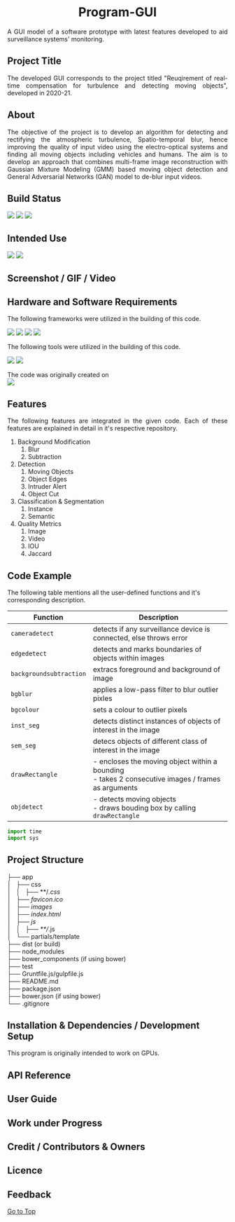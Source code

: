 <h1 align="center"><a name="section_name">Program-GUI</a></h1>

<div align="justify">
A GUI model of a software prototype with latest features developed to aid surveillance systems' monitoring.
</div>

## Project Title
<div align="justify">
The developed GUI corresponds to the project titled "Reuqirement of real-time compensation for turbulence and detecting moving objects", developed in 2020-21.
</div>

## About
<div align="justify">
The objective of the project is to develop an algorithm for detecting and rectifying the  atmospheric turbulence, Spatio-temporal blur, hence improving the quality of input video  using the electro-optical systems and finding all moving objects including vehicles and  humans. The aim is to develop an approach that combines multi-frame image reconstruction  with Gaussian Mixture Modeling (GMM) based moving object detection and General  Adversarial Networks (GAN) model to de-blur input videos. 
</div>

## Build Status

<img src="https://img.shields.io/badge/build-passing-brightgreen"/> <img src="https://img.shields.io/badge/code-latest-orange"/> <img src="https://img.shields.io/badge/langugage-python-blue"/>


## Intended Use

<img src="https://img.shields.io/badge/Windows-0078D6?style=for-the-badge&logo=windows&logoColor=white"/> <img src="https://img.shields.io/badge/Ubuntu-E95420?style=for-the-badge&logo=ubuntu&logoColor=white"/>


## Screenshot / GIF / Video

## Hardware and Software Requirements

<div align="justify">
The following frameworks were utilized in the building of this code.
</div>


<img src="https://img.shields.io/badge/OpenCV-27338e?style=for-the-badge&logo=OpenCV&logoColor=white"/> <img src="https://img.shields.io/badge/TensorFlow-FF6F00?style=for-the-badge&logo=tensorflow&logoColor=white"/> <img src="https://img.shields.io/badge/NumPy-013243?style=for-the-badge&logo=numpy&logoColor=white"/> <img src="https://img.shields.io/badge/SciPy-8CAAE6?style=for-the-badge&logo=scipy&logoColor=white"/>


<div align="justify">
The following tools were utilized in the building of this code.
</div>


<img src="https://img.shields.io/badge/Visual_Studio_Code-0078D4?style=for-the-badge&logo=visual%20studio%20code&logoColor=white"/> <img src="https://img.shields.io/badge/Jupyter-F37626.svg?&style=for-the-badge&logo=Jupyter&logoColor=white"/>


<div align="justify">
The code was originally created on
</div>


<img src="https://img.shields.io/badge/NVIDIA-GTX1650-76B900?style=for-the-badge&logo=nvidia&logoColor=white"/>


## Features
<div align="justify">
The following features are integrated in the given code. Each of these features are explained in detail in it's respective repository.
</div>

1. Background Modification
   1. Blur
   2. Subtraction
2. Detection
   1. Moving Objects
   2. Object Edges
   3. Intruder Alert
   4. Object Cut
3. Classification & Segmentation
   1. Instance
   2. Semantic
4. Quality Metrics
   1. Image
   2. Video
   3. IOU
   4. Jaccard

## Code Example

The following table mentions all the user-defined functions and it's corresponding description.

| Function                  | Description                                                                                            |
| ------------------------- | ------------------------------------------------------------------------------------------------------ |
| `cameradetect`          | detects if any surveillance device is connected, else throws error                                     |
| `edgedetect`            | detects and marks boundaries of objects within images                                                  |
| `backgroundsubtraction` | extracs foreground and background of image                                                             |
| `bgblur`                | applies a low-pass filter to blur outlier pixles                                                       |
| `bgcolour`              | sets a colour to outlier pixels                                                                        |
| `inst_seg`             | detects distinct instances of objects of interest in the image                                         |
| `sem_seg`              | detecs objects of different class of interest in the image                                             |
| `drawRectangle`         | - encloses the moving object within a bounding<br>- takes 2 consecutive images / frames as arguments |
| `objdetect`             | - detects moving objects<br>- draws bouding box by calling `drawRectangle`|


```Python
import time
import sys
```


## Project Structure


├── app<br>
│   ├── css<br>
│   │   ├── **/*.css<br>
│   ├── favicon.ico<br>
│   ├── images<br>
│   ├── index.html<br>
│   ├── js<br>
│   │   ├── **/*.js<br>
│   └── partials/template<br>
├── dist (or build)<br>
├── node_modules<br>
├── bower_components (if using bower)<br>
├── test<br>
├── Gruntfile.js/gulpfile.js<br>
├── README.md<br>
├── package.json<br>
├── bower.json (if using bower)<br>
└── .gitignore<br>



## Installation & Dependencies / Development Setup

<div align="justify">
This program is originally intended to work on GPUs.
</div>

## API Reference

## User Guide

## Work under Progress

## Credit / Contributors & Owners

## Licence

## Feedback

[Go to Top](#section_name)
